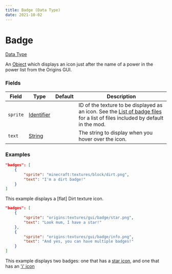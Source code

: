 ```yaml
---
title: Badge (Data Type)
date: 2021-10-02
---
```


# Badge

[Data Type](../data_types.md)

An [Object](object.md) which displays an icon just after the name of a power in the power list from the Origins GUI.

### Fields

Field | Type | Default | Description
------|------|---------|-------------
`sprite` | [Identifier](identifier.md) | | ID of the texture to be displayed as an icon. See the [List of badge files](../misc/sprites.md) for a list of files included by default in the mod.
`text` | [String](string.md) | | The string to display when you hover over the icon.

### Examples
```json
"badges": [
    {
        "sprite": "minecraft:textures/block/dirt.png",
        "text": "I'm a dirt badge!"
    }
]
```
This example displays a \[flat\] Dirt texture icon.
<br>

```json
"badges": [
    {
        "sprite": "origins:textures/gui/badge/star.png",
        "text": "Look mum, I have a star!"
    },
    {
        "sprite": "origins:textures/gui/badge/info.png",
        "text": "And yes, you can have multiple badges!"
    }
]
```
This example displays two badges: one that has a [star icon](https://github.com/apace100/origins-fabric/blob/1.17/src/main/resources/assets/origins/textures/gui/badge/star.png), and one that has an ['i' icon](https://github.com/apace100/origins-fabric/blob/1.17/src/main/resources/assets/origins/textures/gui/badge/info.png)
